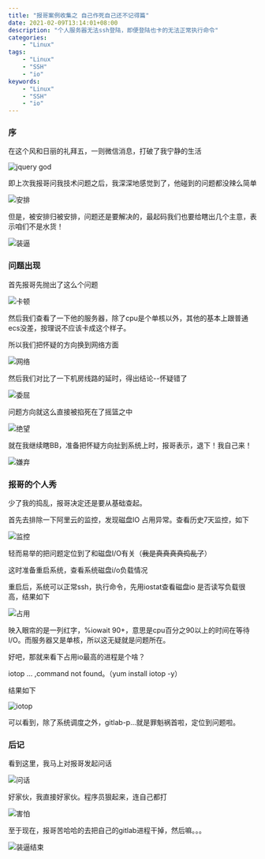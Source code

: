 ```yaml
---
title: "报哥案例收集之 自己作死自己还不记得篇"
date: 2021-02-09T13:14:01+08:00
description: "个人服务器无法ssh登陆，即便登陆也卡的无法正常执行命令"
categories:
    - "Linux"
tags:
    - "Linux"
    - "SSH"
    - "io"
keywords:
    - "Linux"
    - "SSH"
    - "io"
---
```



### 序

在这个风和日丽的礼拜五，一则微信消息，打破了我宁静的生活

![jquery god](https://blog-img.luanruisong.com/blog/img/20210305113745.png)

即上次我报哥问我技术问题之后，我深深地感觉到了，他碰到的问题都没辣么简单

![安排](https://blog-img.luanruisong.com/blog/img/20210305114115.jpg)

但是，被安排归被安排，问题还是要解决的，最起码我们也要给瞎出几个主意，表示咱们不是水货！

![装逼](https://blog-img.luanruisong.com/blog/img/20210305114226.jpg)

### 问题出现

首先报哥先抛出了这么个问题

![卡顿](https://blog-img.luanruisong.com/blog/img/20210305114349.png)

然后我们查看了一下他的服务器，除了cpu是个单核以外，其他的基本上跟普通ecs没差，按理说不应该卡成这个样子。

所以我们把怀疑的方向换到网络方面

![网络](https://blog-img.luanruisong.com/blog/img/20210305114740.png)

然后我们对比了一下机房线路的延时，得出结论--怀疑错了

![委屈](https://blog-img.luanruisong.com/blog/img/20210305114830.jpg)

问题方向就这么直接被掐死在了摇篮之中

![绝望](https://blog-img.luanruisong.com/blog/img/20210305115325.jpg)

就在我继续瞎BB，准备把怀疑方向扯到系统上时，报哥表示，退下！我自己来！

![嫌弃](https://blog-img.luanruisong.com/blog/img/20210305115123.gif)

### 报哥的个人秀

少了我的捣乱，报哥决定还是要从基础查起。

首先去排除一下阿里云的监控，发现磁盘IO 占用异常。查看历史7天监控，如下

![监控](https://blog-img.luanruisong.com/blog/img/20210305115454.png)

轻而易举的把问题定位到了和磁盘I/O有关（~~我是真真真真捣乱了~~）

这时准备重启系统，查看系统磁盘i/o负载情况

重启后，系统可以正常ssh，执行命令，先用iostat查看磁盘io 是否读写负载很高，结果如下

![占用](https://blog-img.luanruisong.com/blog/img/20210305115704.png)

映入眼帘的是一列红字，%iowait 90+，意思是cpu百分之90以上的时间在等待I/O。而服务器又是单核，所以这无疑就是问题所在。

好吧，那就来看下占用io最高的进程是个啥？

iotop ... ,command not found。（yum install iotop -y）

结果如下

![iotop](https://blog-img.luanruisong.com/blog/img/20210305115758.png)

可以看到，除了系统调度之外，gitlab-p...就是罪魁祸首啦，定位到问题啦。

### 后记

看到这里，我马上对报哥发起问话

![问话](https://blog-img.luanruisong.com/blog/img/20210305115855.png)

好家伙，我直接好家伙。程序员狠起来，连自己都打

![害怕](https://blog-img.luanruisong.com/blog/img/20210305120041.jpg)

至于现在，报哥苦哈哈的去把自己的gitlab进程干掉，然后嘛。。。

![装逼结束](https://blog-img.luanruisong.com/blog/img/20210305120131.jpg)
